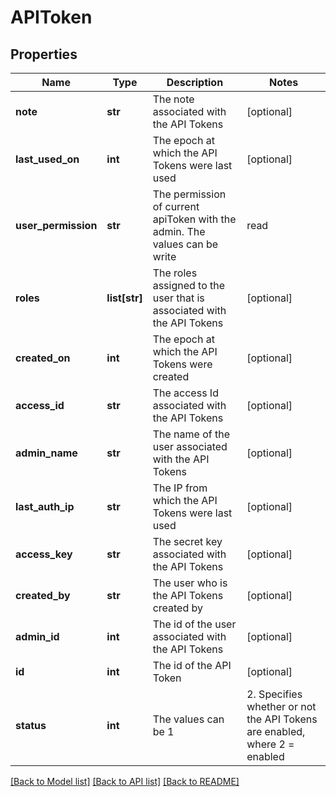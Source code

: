 # APIToken

## Properties
Name | Type | Description | Notes
------------ | ------------- | ------------- | -------------
**note** | **str** | The note associated with the API Tokens | [optional] 
**last_used_on** | **int** | The epoch at which the API Tokens were last used | [optional] 
**user_permission** | **str** | The permission of current apiToken with the admin. The values can be write|read|none | [optional] 
**roles** | **list[str]** | The roles assigned to the user that is associated with the API Tokens | [optional] 
**created_on** | **int** | The epoch at which the API Tokens were created | [optional] 
**access_id** | **str** | The access Id associated with the API Tokens | [optional] 
**admin_name** | **str** | The name of the user associated with the API Tokens | [optional] 
**last_auth_ip** | **str** | The IP from which the API Tokens were last used | [optional] 
**access_key** | **str** | The secret key associated with the API Tokens | [optional] 
**created_by** | **str** | The user who is the API Tokens created by | [optional] 
**admin_id** | **int** | The id of the user associated with the API Tokens | [optional] 
**id** | **int** | The id of the API Token | [optional] 
**status** | **int** | The values can be 1 | 2. Specifies whether or not the API Tokens are enabled, where 2 &#x3D; enabled | [optional] 

[[Back to Model list]](../README.md#documentation-for-models) [[Back to API list]](../README.md#documentation-for-api-endpoints) [[Back to README]](../README.md)


